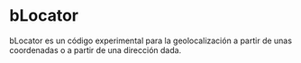 bLocator
========

bLocator es un código experimental para la geolocalización a partir de unas coordenadas o a partir de una dirección dada.
